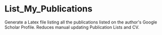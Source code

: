 # List_My_Publications
Generate a Latex file listing all the publications listed on the author's Google Scholar Profile. Reduces manual updating Publication Lists and CV.
